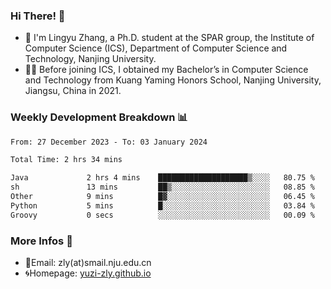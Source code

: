 ### Hi There! 👋 
- 🐳 I'm Lingyu Zhang, a Ph.D. student at the SPAR group, the Institute of Computer Science (ICS), Department of Computer Science and Technology, Nanjing University.
- 🧑‍🎓 Before joining ICS, I obtained my Bachelor’s in Computer Science and Technology from Kuang Yaming Honors School, Nanjing University, Jiangsu, China in 2021.

### Weekly Development Breakdown :bar_chart:

<!--START_SECTION:waka-->

```txt
From: 27 December 2023 - To: 03 January 2024

Total Time: 2 hrs 34 mins

Java             2 hrs 4 mins    ████████████████████▒░░░░   80.75 %
sh               13 mins         ██▒░░░░░░░░░░░░░░░░░░░░░░   08.85 %
Other            9 mins          █▓░░░░░░░░░░░░░░░░░░░░░░░   06.45 %
Python           5 mins          █░░░░░░░░░░░░░░░░░░░░░░░░   03.84 %
Groovy           0 secs          ░░░░░░░░░░░░░░░░░░░░░░░░░   00.09 %
```

<!--END_SECTION:waka-->

<!--
### Github Contributions :octocat:

![](https://raw.githubusercontent.com/yuzi-zly/yuzi-zly/output/github-contribution-grid-snake.svg)              
-->

### More Infos 📖

- 📧Email: zly(at)smail.nju.edu.cn
- 🌀Homepage: [yuzi-zly.github.io](https://yuzi-zly.github.io/)
